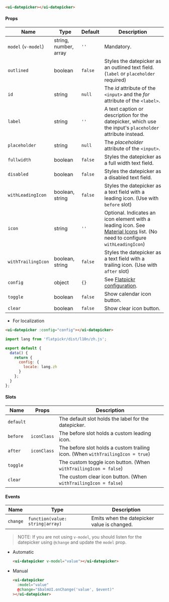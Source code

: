 ```html
<ui-datepicker></ui-datepicker>
```

#### Props

| Name                | Type                  | Default | Description                                                                                                                            |
| ------------------- | --------------------- | ------- | -------------------------------------------------------------------------------------------------------------------------------------- |
| `model` (`v-model`) | string, number, array | `''`    | Mandatory.                                                                                                                             |
| `outlined`          | boolean               | `false` | Styles the datepicker as an outlined text field. (`label` or `placeholder` required)                                                   |
| `id`                | string                | `null`  | The _id_ attribute of the `<input>` and the _for_ attribute of the `<label>`.                                                          |
| `label`             | string                | `''`    | A text caption or description for the datepicker, which use the input's `placeholder` attribute instead.                               |
| `placeholder`       | string                | `null`  | The _placeholder_ attribute of the `<input>`.                                                                                          |
| `fullwidth`         | boolean               | `false` | Styles the datepicker as a full width text field.                                                                                      |
| `disabled`          | boolean               | `false` | Styles the datepicker as a disabled text field.                                                                                        |
| `withLeadingIcon`   | boolean, string       | `false` | Styles the datepicker as a text field with a leading icon. (Use with `before` slot)                                                    |
| `icon`              | string                | `''`    | Optional. Indicates an icon element with a leading icon. See [Material Icons](/#/icons) list. (No need to configure `withLeadingIcon`) |
| `withTrailingIcon`  | boolean, string       | `false` | Styles the datepicker as a text field with a trailing icon. (Use with `after` slot)                                                    |
| `config`            | object                | `{}`    | See [Flatpickr configuration](https://flatpickr.js.org/options/).                                                                      |
| `toggle`            | boolean               | `false` | Show calendar icon button.                                                                                                             |
| `clear`             | boolean               | `false` | Show clear icon button.                                                                                                                |

- For localization

```html
<ui-datepicker :config="config"></ui-datepicker>
```

```js
import lang from 'flatpickr/dist/l10n/zh.js';

export default {
  data() {
    return {
      config: {
        locale: lang.zh
      }
    };
  }
};
```

#### Slots

| Name      | Props       | Description                                                                    |
| --------- | ----------- | ------------------------------------------------------------------------------ |
| `default` |             | The default slot holds the label for the datepicker.                           |
| `before`  | `iconClass` | The before slot holds a custom leading icon.                                   |
| `after`   | `iconClass` | The before slot holds a custom trailing icon. (When `withTrailingIcon = true`) |
| `toggle`  |             | The custom toggle icon button. (When `withTrailingIcon = false`)               |
| `clear`   |             | The custom clear icon button. (When `withTrailingIcon = false`)                |

#### Events

| Name     | Type                             | Description                                 |
| -------- | -------------------------------- | ------------------------------------------- |
| `change` | `function(value: string\|array)` | Emits when the datepicker value is changed. |

> NOTE: If you are not using `v-model`, you should listen for the datepicker using `@change` and update the `model` prop.

- Automatic
  ```html
  <ui-datepicker v-model="value"></ui-datepicker>
  ```
- Manual
  ```html
  <ui-datepicker
    :model="value"
    @change="$balmUI.onChange('value', $event)"
  ></ui-datepicker>
  ```
